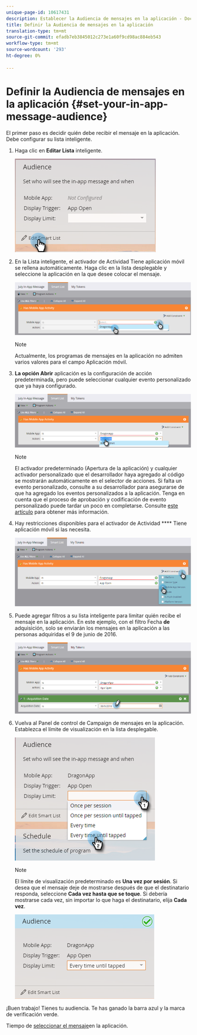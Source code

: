 ```yaml
---
unique-page-id: 10617431
description: Establecer la Audiencia de mensajes en la aplicación - Documentos de marketing - Documentación del producto
title: Definir la Audiencia de mensajes en la aplicación
translation-type: tm+mt
source-git-commit: efadb7eb3845012c273e1a60f9cd98ac884eb543
workflow-type: tm+mt
source-wordcount: '293'
ht-degree: 0%

---
```



# Definir la Audiencia de mensajes en la aplicación {#set-your-in-app-message-audience}

El primer paso es decidir quién debe recibir el mensaje en la aplicación. Debe configurar su lista inteligente.

1. Haga clic en **Editar Lista** inteligente.

   ![](assets/image2016-5-9-15-3a15-3a7.png)

1. En la Lista inteligente, el activador de Actividad Tiene aplicación móvil se rellena automáticamente. Haga clic en la lista desplegable y seleccione la aplicación en la que desee colocar el mensaje.

   ![](assets/image2016-5-9-15-3a18-3a10.png)

   >[!NOTE]
   >
   >Actualmente, los programas de mensajes en la aplicación no admiten varios valores para el campo Aplicación móvil.

1. **La opción Abrir** aplicación es la configuración de acción predeterminada, pero puede seleccionar cualquier evento personalizado que ya haya configurado.

   ![](assets/image2016-5-9-15-3a20-3a23.png)

   >[!NOTE]
   >
   >El activador predeterminado (Apertura de la aplicación) y cualquier activador personalizado que el desarrollador haya agregado al código se mostrarán automáticamente en el selector de acciones. Si falta un evento personalizado, consulte a su desarrollador para asegurarse de que ha agregado los eventos personalizados a la aplicación. Tenga en cuenta que el proceso de aprobación y codificación de evento personalizado puede tardar un poco en completarse. Consulte [este artículo](/help/marketo/product-docs/mobile-marketing/admin/before-you-create-push-notifications-and-in-app-messages.md) para obtener más información.

1. Hay restricciones disponibles para el activador de Actividad **** Tiene aplicación móvil si las necesita.

   ![](assets/image2016-5-9-15-3a22-3a27.png)

1. Puede agregar filtros a su lista inteligente para limitar quién recibe el mensaje en la aplicación. En este ejemplo, con el filtro Fecha **de** adquisición, solo se enviarán los mensajes en la aplicación a las personas adquiridas el 9 de junio de 2016.

   ![](assets/image2016-5-9-15-3a26-3a2.png)

1. Vuelva al Panel de control de Campaign de mensajes en la aplicación. Establezca el límite de visualización en la lista desplegable.

   ![](assets/image2016-5-9-15-3a30-3a35.png)

   >[!NOTE]
   >
   >El límite de visualización predeterminado es **Una vez por sesión**. Si desea que el mensaje deje de mostrarse después de que el destinatario responda, seleccione **Cada vez hasta que se toque**. Si debería mostrarse cada vez, sin importar lo que haga el destinatario, elija **Cada vez**.

   ![](assets/image2016-5-9-15-3a32-3a6.png)

¡Buen trabajo! Tienes tu audiencia. Te has ganado la barra azul y la marca de verificación verde.

Tiempo de [seleccionar el mensaje](/help/marketo/product-docs/mobile-marketing/in-app-messages/sending-your-in-app-message/select-your-in-app-message.md)en la aplicación.
